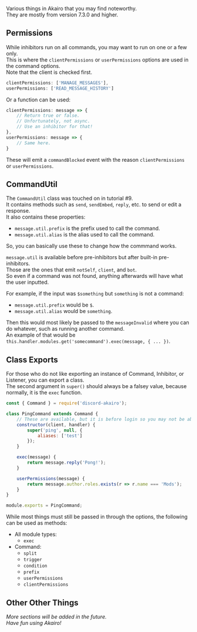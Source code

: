 Various things in Akairo that you may find noteworthy.  
They are mostly from version 7.3.0 and higher.  

## Permissions

While inhibitors run on all commands, you may want to run on one or a few only.  
This is where the `clientPermissions` or `userPermissions` options are used in the command options.  
Note that the client is checked first.  

```js
clientPermissions: ['MANAGE_MESSAGES'],
userPermissions: ['READ_MESSAGE_HISTORY']
```

Or a function can be used:  

```js
clientPermissions: message => {
    // Return true or false.
    // Unfortunately, not async.
    // Use an inhibitor for that!
},
userPermissions: message => {
    // Same here.
}
```

These will emit a `commandBlocked` event with the reason `clientPermissions` or `userPermissions`.  

## CommandUtil

The `CommandUtil` class was touched on in tutorial #9.  
It contains methods such as `send`, `sendEmbed`, `reply`, etc. to send or edit a response.  
It also contains these properties:  
- `message.util.prefix` is the prefix used to call the command.  
- `message.util.alias` is the alias used to call the command.

So, you can basically use these to change how the commmand works.  

`message.util` is available before pre-inhibitors but after built-in pre-inhibitors.  
Those are the ones that emit `notSelf`, `client`, and `bot`.  
So even if a command was not found, anything afterwards will have what the user inputted.  

For example, if the input was `$something` but `something` is not a command:
- `message.util.prefix` would be `$`.
- `message.util.alias` would be `something`.

Then this would most likely be passed to the `messageInvalid` where you can do whatever, such as running another command.  
An example of that would be `this.handler.modules.get('somecommand').exec(message, { ... })`.  

## Class Exports

For those who do not like exporting an instance of Command, Inhibitor, or Listener, you can export a class.  
The second argument in `super()` should always be a falsey value, because normally, it is the `exec` function.  

```js
const { Command } = require('discord-akairo');

class PingCommand extends Command {
    // These are available, but it is before login so you may not be able to do much.
    constructor(client, handler) {
        super('ping', null, {
            aliases: ['test']
        });
    }

    exec(message) {
        return message.reply('Pong!');
    }

    userPermissions(message) {
        return message.author.roles.exists(r => r.name === 'Mods');
    }
}

module.exports = PingCommand;
```

While most things must still be passed in through the options, the following can be used as methods:  
- All module types:
    - `exec`
- Command:
    - `split`
    - `trigger`
    - `condition`
    - `prefix`
    - `userPermissions`
    - `clientPermissions`

## Other Other Things

*More sections will be added in the future.*  
*Have fun using Akairo!*  

